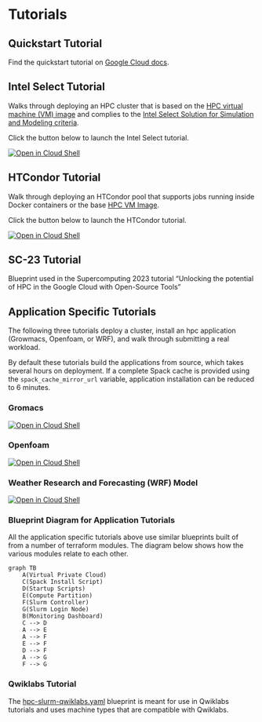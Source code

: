 # Tutorials

## Quickstart Tutorial

Find the quickstart tutorial on
[Google Cloud docs](https://cloud.google.com/hpc-toolkit/docs/quickstarts/slurm-cluster).

## Intel Select Tutorial

Walks through deploying an HPC cluster that is based on the
[HPC virtual machine (VM) image][hpc-vm-image] and complies to the
[Intel Select Solution for Simulation and Modeling criteria][intel-select].

Click the button below to launch the Intel Select tutorial.

[![Open in Cloud Shell](https://gstatic.com/cloudssh/images/open-btn.svg)](https://shell.cloud.google.com/cloudshell/editor?cloudshell_git_repo=https%3A%2F%2Fgithub.com%2FGoogleCloudPlatform%2Fhpc-toolkit&cloudshell_open_in_editor=docs%2Ftutorials%2Fintel-select%2Fhpc-cluster-intel-select.yaml&cloudshell_tutorial=docs%2Ftutorials%2Fintel-select%2Fintel-select.md)

[hpc-vm-image]: https://cloud.google.com/compute/docs/instances/create-hpc-vm
[intel-select]: https://www.intel.com/content/www/us/en/products/solutions/select-solutions/hpc/simulation-modeling.html

## HTCondor Tutorial

Walk through deploying an HTCondor pool that supports jobs running inside Docker
containers or the base [HPC VM Image][hpc-vm-image].

Click the button below to launch the HTCondor tutorial.

[![Open in Cloud Shell](https://gstatic.com/cloudssh/images/open-btn.svg)](https://shell.cloud.google.com/cloudshell/editor?cloudshell_git_repo=https%3A%2F%2Fgithub.com%2FGoogleCloudPlatform%2Fhpc-toolkit&cloudshell_open_in_editor=community%2Fexamples%2Fhtc-htcondor.yaml&cloudshell_tutorial=docs%2Ftutorials%2Fhtcondor.md)

## SC-23 Tutorial

Blueprint used in the Supercomputing 2023 tutorial “Unlocking the potential of HPC in the Google Cloud with Open-Source Tools”

## Application Specific Tutorials

The following three tutorials deploy a cluster, install an hpc application
(Growmacs, Openfoam, or WRF), and walk through submitting a real workload.

By default these tutorials build the applications from source, which takes
several hours on deployment. If a complete Spack cache is provided using the
`spack_cache_mirror_url` variable, application installation can be reduced to 6
minutes.

### Gromacs

[![Open in Cloud Shell](https://gstatic.com/cloudssh/images/open-btn.svg)](https://shell.cloud.google.com/cloudshell/editor?cloudshell_git_repo=https%3A%2F%2Fgithub.com%2FGoogleCloudPlatform%2Fhpc-toolkit&cloudshell_git_branch=main&cloudshell_open_in_editor=docs%2Ftutorials%2Fgromacs%2Fspack-gromacs.yaml&cloudshell_tutorial=docs%2Ftutorials%2Fgromacs%2Fspack-gromacs.md)

### Openfoam

[![Open in Cloud Shell](https://gstatic.com/cloudssh/images/open-btn.svg)](https://shell.cloud.google.com/cloudshell/editor?cloudshell_git_repo=https%3A%2F%2Fgithub.com%2FGoogleCloudPlatform%2Fhpc-toolkit&cloudshell_git_branch=main&cloudshell_open_in_editor=docs%2Ftutorials%2Fopenfoam%2Fspack-openfoam.yaml&cloudshell_tutorial=docs%2Ftutorials%2Fopenfoam%2Fspack-openfoam.md)

### Weather Research and Forecasting (WRF) Model

[![Open in Cloud Shell](https://gstatic.com/cloudssh/images/open-btn.svg)](https://shell.cloud.google.com/cloudshell/editor?cloudshell_git_repo=https%3A%2F%2Fgithub.com%2FGoogleCloudPlatform%2Fhpc-toolkit&cloudshell_git_branch=main&cloudshell_open_in_editor=docs%2Ftutorials%2Fwrfv3%2Fspack-wrfv3.yaml&cloudshell_tutorial=docs%2Ftutorials%2Fwrfv3%2Fspack-wrfv3.md)

### Blueprint Diagram for Application Tutorials

All the application specific tutorials above use similar blueprints built of
from a number of terraform modules. The diagram below shows how the various
modules relate to each other.

```mermaid
graph TB
    A(Virtual Private Cloud) 
    C(Spack Install Script)
    D(Startup Scripts)
    E(Compute Partition)
    F(Slurm Controller) 
    G(Slurm Login Node)
    B(Monitoring Dashboard)
    C --> D
    A --> E
    A --> F
    E --> F
    D --> F
    A --> G
    F --> G
```

### Qwiklabs Tutorial

The [hpc-slurm-qwiklabs.yaml](hpc-slurm-qwiklabs.yaml) blueprint is meant for
use in Qwiklabs tutorials and uses machine types that are compatible with
Qwiklabs.
